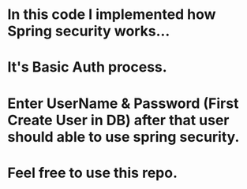 # In this code I implemented how Spring security works...

# It's Basic Auth process. 
# Enter UserName & Password (First Create User in DB) after that user should able to use spring security.

# Feel free to use this repo.
